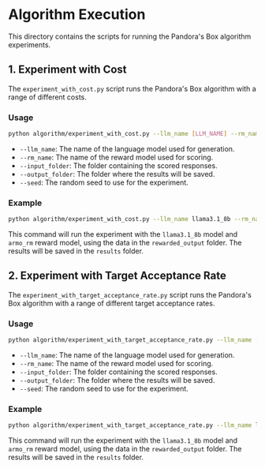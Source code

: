# Algorithm Execution

This directory contains the scripts for running the Pandora's Box algorithm experiments.

## 1. Experiment with Cost

The `experiment_with_cost.py` script runs the Pandora's Box algorithm with a range of different costs.

### Usage

```bash
python algorithm/experiment_with_cost.py --llm_name [LLM_NAME] --rm_name [RM_NAME] --input_folder [INPUT_FOLDER] --output_folder [OUTPUT_FOLDER] --seed [SEED]
```

-   `--llm_name`: The name of the language model used for generation.
-   `--rm_name`: The name of the reward model used for scoring.
-   `--input_folder`: The folder containing the scored responses.
-   `--output_folder`: The folder where the results will be saved.
-   `--seed`: The random seed to use for the experiment.

### Example

```bash
python algorithm/experiment_with_cost.py --llm_name llama3.1_8b --rm_name armo_rm --input_folder rewarded_output --output_folder results --seed 42
```

This command will run the experiment with the `llama3.1_8b` model and `armo_rm` reward model, using the data in the `rewarded_output` folder. The results will be saved in the `results` folder.

## 2. Experiment with Target Acceptance Rate

The `experiment_with_target_acceptance_rate.py` script runs the Pandora's Box algorithm with a range of different target acceptance rates.

### Usage

```bash
python algorithm/experiment_with_target_acceptance_rate.py --llm_name [LLM_NAME] --rm_name [RM_NAME] --input_folder [INPUT_FOLDER] --output_folder [OUTPUT_FOLDER] --seed [SEED]
```

-   `--llm_name`: The name of the language model used for generation.
-   `--rm_name`: The name of the reward model used for scoring.
-   `--input_folder`: The folder containing the scored responses.
-   `--output_folder`: The folder where the results will be saved.
-   `--seed`: The random seed to use for the experiment.

### Example

```bash
python algorithm/experiment_with_target_acceptance_rate.py --llm_name llama3.1_8b --rm_name armo_rm --input_folder rewarded_output --output_folder results --seed 42
```

This command will run the experiment with the `llama3.1_8b` model and `armo_rm` reward model, using the data in the `rewarded_output` folder. The results will be saved in the `results` folder.
